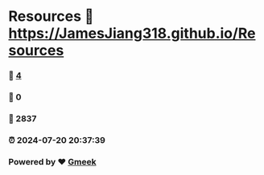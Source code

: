 # Resources :link: https://JamesJiang318.github.io/Resources 
### :page_facing_up: [4](https://JamesJiang318.github.io/Resources/tag.html) 
### :speech_balloon: 0 
### :hibiscus: 2837 
### :alarm_clock: 2024-07-20 20:37:39 
### Powered by :heart: [Gmeek](https://github.com/Meekdai/Gmeek)
